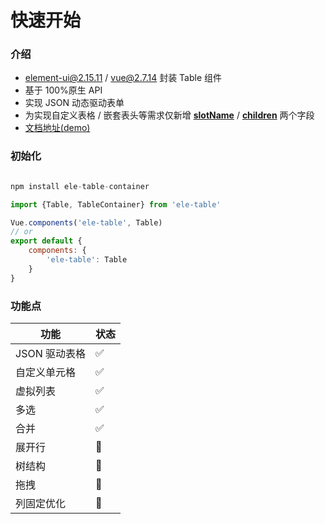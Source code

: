 # 快速开始

### 介绍

- element-ui@2.15.11 / vue@2.7.14 封装 Table 组件
- 基于 100%原生 API
- 实现 JSON 动态驱动表单
- 为实现自定义表格 / 嵌套表头等需求仅新增 [**slotName**](guide/eleTable?id=自定义列模板) / [**children**](guide/eleTable?id=多级表头) 两个字段
- [文档地址(demo)]()

### 初始化

```js

npm install ele-table-container

import {Table, TableContainer} from 'ele-table'

Vue.components('ele-table', Table)
// or
export default {
    components: {
        'ele-table': Table
    }
}

```

### 功能点

| 功能          | 状态 |
| ------------- | ---- |
| JSON 驱动表格 | ✅   |
| 自定义单元格  | ✅   |
| 虚拟列表      | ✅   |
| 多选          | ✅   |
| 合并          | ✅   |
| 展开行        | 🚧   |
| 树结构        | 🚧   |
| 拖拽          | 🚧   |
| 列固定优化    | 🚧   |
